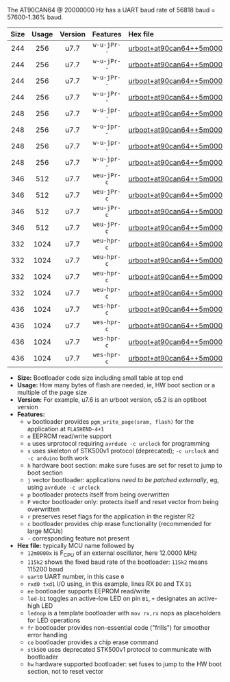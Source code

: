 The AT90CAN64 @ 20000000 Hz has a UART baud rate of 56818 baud = 57600-1.36% baud.

|Size|Usage|Version|Features|Hex file|
|:-:|:-:|:-:|:-:|:--|
|244|256|u7.7|`w-u-jPr--`|[urboot+at90can64++5m0000x+++14k4_uart0_rxe0_txe1_led+b5.hex](https://raw.githubusercontent.com/stefanrueger/urboot.hex/main/mcus/at90can64/external_oscillator/fcpu++5m0000_Hz/br+++14k4_bps/urboot+at90can64++5m0000x+++14k4_uart0_rxe0_txe1_led+b5.hex)|
|244|256|u7.7|`w-u-jPr--`|[urboot+at90can64++5m0000x+++14k4_uart0_rxe0_txe1_lednop.hex](https://raw.githubusercontent.com/stefanrueger/urboot.hex/main/mcus/at90can64/external_oscillator/fcpu++5m0000_Hz/br+++14k4_bps/urboot+at90can64++5m0000x+++14k4_uart0_rxe0_txe1_lednop.hex)|
|244|256|u7.7|`w-u-jPr--`|[urboot+at90can64++5m0000x+++14k4_uart1_rxd2_txd3_led+b5.hex](https://raw.githubusercontent.com/stefanrueger/urboot.hex/main/mcus/at90can64/external_oscillator/fcpu++5m0000_Hz/br+++14k4_bps/urboot+at90can64++5m0000x+++14k4_uart1_rxd2_txd3_led+b5.hex)|
|244|256|u7.7|`w-u-jPr--`|[urboot+at90can64++5m0000x+++14k4_uart1_rxd2_txd3_lednop.hex](https://raw.githubusercontent.com/stefanrueger/urboot.hex/main/mcus/at90can64/external_oscillator/fcpu++5m0000_Hz/br+++14k4_bps/urboot+at90can64++5m0000x+++14k4_uart1_rxd2_txd3_lednop.hex)|
|248|256|u7.7|`w-u-jpr--`|[urboot+at90can64++5m0000x+++14k4_uart0_rxe0_txe1_led+b5_fr.hex](https://raw.githubusercontent.com/stefanrueger/urboot.hex/main/mcus/at90can64/external_oscillator/fcpu++5m0000_Hz/br+++14k4_bps/urboot+at90can64++5m0000x+++14k4_uart0_rxe0_txe1_led+b5_fr.hex)|
|248|256|u7.7|`w-u-jpr--`|[urboot+at90can64++5m0000x+++14k4_uart0_rxe0_txe1_lednop_fr.hex](https://raw.githubusercontent.com/stefanrueger/urboot.hex/main/mcus/at90can64/external_oscillator/fcpu++5m0000_Hz/br+++14k4_bps/urboot+at90can64++5m0000x+++14k4_uart0_rxe0_txe1_lednop_fr.hex)|
|248|256|u7.7|`w-u-jpr--`|[urboot+at90can64++5m0000x+++14k4_uart1_rxd2_txd3_led+b5_fr.hex](https://raw.githubusercontent.com/stefanrueger/urboot.hex/main/mcus/at90can64/external_oscillator/fcpu++5m0000_Hz/br+++14k4_bps/urboot+at90can64++5m0000x+++14k4_uart1_rxd2_txd3_led+b5_fr.hex)|
|248|256|u7.7|`w-u-jpr--`|[urboot+at90can64++5m0000x+++14k4_uart1_rxd2_txd3_lednop_fr.hex](https://raw.githubusercontent.com/stefanrueger/urboot.hex/main/mcus/at90can64/external_oscillator/fcpu++5m0000_Hz/br+++14k4_bps/urboot+at90can64++5m0000x+++14k4_uart1_rxd2_txd3_lednop_fr.hex)|
|346|512|u7.7|`weu-jPr-c`|[urboot+at90can64++5m0000x+++14k4_uart0_rxe0_txe1_ee_led+b5_fr_ce.hex](https://raw.githubusercontent.com/stefanrueger/urboot.hex/main/mcus/at90can64/external_oscillator/fcpu++5m0000_Hz/br+++14k4_bps/urboot+at90can64++5m0000x+++14k4_uart0_rxe0_txe1_ee_led+b5_fr_ce.hex)|
|346|512|u7.7|`weu-jPr-c`|[urboot+at90can64++5m0000x+++14k4_uart0_rxe0_txe1_ee_lednop_fr_ce.hex](https://raw.githubusercontent.com/stefanrueger/urboot.hex/main/mcus/at90can64/external_oscillator/fcpu++5m0000_Hz/br+++14k4_bps/urboot+at90can64++5m0000x+++14k4_uart0_rxe0_txe1_ee_lednop_fr_ce.hex)|
|346|512|u7.7|`weu-jPr-c`|[urboot+at90can64++5m0000x+++14k4_uart1_rxd2_txd3_ee_led+b5_fr_ce.hex](https://raw.githubusercontent.com/stefanrueger/urboot.hex/main/mcus/at90can64/external_oscillator/fcpu++5m0000_Hz/br+++14k4_bps/urboot+at90can64++5m0000x+++14k4_uart1_rxd2_txd3_ee_led+b5_fr_ce.hex)|
|346|512|u7.7|`weu-jPr-c`|[urboot+at90can64++5m0000x+++14k4_uart1_rxd2_txd3_ee_lednop_fr_ce.hex](https://raw.githubusercontent.com/stefanrueger/urboot.hex/main/mcus/at90can64/external_oscillator/fcpu++5m0000_Hz/br+++14k4_bps/urboot+at90can64++5m0000x+++14k4_uart1_rxd2_txd3_ee_lednop_fr_ce.hex)|
|332|1024|u7.7|`weu-hpr-c`|[urboot+at90can64++5m0000x+++14k4_uart0_rxe0_txe1_ee_led+b5_fr_ce_hw.hex](https://raw.githubusercontent.com/stefanrueger/urboot.hex/main/mcus/at90can64/external_oscillator/fcpu++5m0000_Hz/br+++14k4_bps/urboot+at90can64++5m0000x+++14k4_uart0_rxe0_txe1_ee_led+b5_fr_ce_hw.hex)|
|332|1024|u7.7|`weu-hpr-c`|[urboot+at90can64++5m0000x+++14k4_uart0_rxe0_txe1_ee_lednop_fr_ce_hw.hex](https://raw.githubusercontent.com/stefanrueger/urboot.hex/main/mcus/at90can64/external_oscillator/fcpu++5m0000_Hz/br+++14k4_bps/urboot+at90can64++5m0000x+++14k4_uart0_rxe0_txe1_ee_lednop_fr_ce_hw.hex)|
|332|1024|u7.7|`weu-hpr-c`|[urboot+at90can64++5m0000x+++14k4_uart1_rxd2_txd3_ee_led+b5_fr_ce_hw.hex](https://raw.githubusercontent.com/stefanrueger/urboot.hex/main/mcus/at90can64/external_oscillator/fcpu++5m0000_Hz/br+++14k4_bps/urboot+at90can64++5m0000x+++14k4_uart1_rxd2_txd3_ee_led+b5_fr_ce_hw.hex)|
|332|1024|u7.7|`weu-hpr-c`|[urboot+at90can64++5m0000x+++14k4_uart1_rxd2_txd3_ee_lednop_fr_ce_hw.hex](https://raw.githubusercontent.com/stefanrueger/urboot.hex/main/mcus/at90can64/external_oscillator/fcpu++5m0000_Hz/br+++14k4_bps/urboot+at90can64++5m0000x+++14k4_uart1_rxd2_txd3_ee_lednop_fr_ce_hw.hex)|
|436|1024|u7.7|`wes-hpr-c`|[urboot+at90can64++5m0000x+++14k4_uart0_rxe0_txe1_ee_led+b5_fr_ce_stk500_hw.hex](https://raw.githubusercontent.com/stefanrueger/urboot.hex/main/mcus/at90can64/external_oscillator/fcpu++5m0000_Hz/br+++14k4_bps/urboot+at90can64++5m0000x+++14k4_uart0_rxe0_txe1_ee_led+b5_fr_ce_stk500_hw.hex)|
|436|1024|u7.7|`wes-hpr-c`|[urboot+at90can64++5m0000x+++14k4_uart0_rxe0_txe1_ee_lednop_fr_ce_stk500_hw.hex](https://raw.githubusercontent.com/stefanrueger/urboot.hex/main/mcus/at90can64/external_oscillator/fcpu++5m0000_Hz/br+++14k4_bps/urboot+at90can64++5m0000x+++14k4_uart0_rxe0_txe1_ee_lednop_fr_ce_stk500_hw.hex)|
|436|1024|u7.7|`wes-hpr-c`|[urboot+at90can64++5m0000x+++14k4_uart1_rxd2_txd3_ee_led+b5_fr_ce_stk500_hw.hex](https://raw.githubusercontent.com/stefanrueger/urboot.hex/main/mcus/at90can64/external_oscillator/fcpu++5m0000_Hz/br+++14k4_bps/urboot+at90can64++5m0000x+++14k4_uart1_rxd2_txd3_ee_led+b5_fr_ce_stk500_hw.hex)|
|436|1024|u7.7|`wes-hpr-c`|[urboot+at90can64++5m0000x+++14k4_uart1_rxd2_txd3_ee_lednop_fr_ce_stk500_hw.hex](https://raw.githubusercontent.com/stefanrueger/urboot.hex/main/mcus/at90can64/external_oscillator/fcpu++5m0000_Hz/br+++14k4_bps/urboot+at90can64++5m0000x+++14k4_uart1_rxd2_txd3_ee_lednop_fr_ce_stk500_hw.hex)|

- **Size:** Bootloader code size including small table at top end
- **Usage:** How many bytes of flash are needed, ie, HW boot section or a multiple of the page size
- **Version:** For example, u7.6 is an urboot version, o5.2 is an optiboot version
- **Features:**
  + `w` bootloader provides `pgm_write_page(sram, flash)` for the application at `FLASHEND-4+1`
  + `e` EEPROM read/write support
  + `u` uses urprotocol requiring `avrdude -c urclock` for programming
  + `s` uses skeleton of STK500v1 protocol (deprecated); `-c urclock` and `-c arduino` both work
  + `h` hardware boot section: make sure fuses are set for reset to jump to boot section
  + `j` vector bootloader: applications *need to be patched externally*, eg, using `avrdude -c urclock`
  + `p` bootloader protects itself from being overwritten
  + `P` vector bootloader only: protects itself and reset vector from being overwritten
  + `r` preserves reset flags for the application in the register R2
  + `c` bootloader provides chip erase functionality (recommended for large MCUs)
  + `-` corresponding feature not present
- **Hex file:** typically MCU name followed by
  + `12m0000x` is F<sub>CPU</sub> of an external oscillator, here 12.0000 MHz
  + `115k2` shows the fixed baud rate of the bootloader: `115k2` means 115200 baud
  + `uart0` UART number, in this case `0`
  + `rxd0 txd1` I/O using, in this example, lines RX `D0` and TX `D1`
  + `ee` bootloader supports EEPROM read/write
  + `led-b1` toggles an active-low LED on pin `B1`, `+` designates an active-high LED
  + `lednop` is a template bootloader with `mov rx,rx` nops as placeholders for LED operations
  + `fr` bootloader provides non-essential code ("frills") for smoother error handling
  + `ce` bootloader provides a chip erase command
  + `stk500` uses deprecated STK500v1 protocol to communicate with bootloader
  + `hw` hardware supported bootloader: set fuses to jump to the HW boot section, not to reset vector
